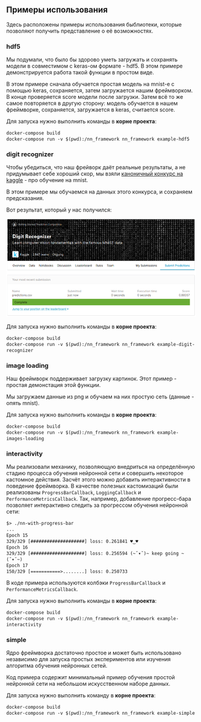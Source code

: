 ## Примеры использования

Здесь расположены примеры использования быблиотеки, которые позволяют получить представление о её возможностях.

### hdf5

Мы подумали, что было бы здорово уметь загружать и сохранять модели в совместимом с keras-ом формате - hdf5.
В этом примере демонстрируется работа такой функции в простом виде.

В этом примере сначала обучается простая модель на mnist-е с помощью keras, сохраняется, затем загружается нашим фреймворком. В конце проверяется score модели после загрузки.
Затем всё то же самое повторяется в другую сторону: модель обучается в нашем фреймворке, сохраняется, загружается в keras, считается score.

Для запуска нужно выполнить команды в **корне проекта**:
```
docker-compose build
docker-compose run -v $(pwd):/nn_framework nn_framework example-hdf5
```

### digit recognizer

Чтобы убедиться, что наш фрейворк даёт реальные результаты, а не придумывает себе хороший скор, мы взяли [каноничный конкурс на kaggle](https://www.kaggle.com/c/digit-recognizer) - про обучение на mnist.

В этом примере мы обучаемся на данных этого конкурса, и сохраняем предсказания.

Вот результат, который у нас получился:

![Submit screenshot](/examples/digit_recognizer/kaggle.png)

Для запуска нужно выполнить команды в **корне проекта**:
```
docker-compose build
docker-compose run -v $(pwd):/nn_framework nn_framework example-digit-recognizer
```

### image loading

Наш фреймворк поддерживает загрузку картинок. Этот пример - простая демонстация этой функции.

Мы загружаем данные из png и обучаем на них простую сеть (данные - опять mnist).

Для запуска нужно выполнить команды в **корне проекта**:
```
docker-compose build
docker-compose run -v $(pwd):/nn_framework nn_framework example-images-loading
```

### interactivity

Мы реализовали механику, позволяющую внедриться на определённую стадию процесса обучения нейронной сети и совершить некоторое кастомное действия. 
Засчёт этого можно добавить интерактивности в поведение фреймворка. В качестве полезных кастомизаций были реализованы `ProgressBarCallback`, `LoggingCallback` и `PerformanceMetricsCallback`. Так, например, добавление прогресс-бара позволяет интерактивно следить за прогрессом обучения нейронной сети:
```
$> ./nn-with-progress-bar
...
Epoch 15
329/329 [####################] loss: 0.261841 ♥‿♥
Epoch 16
329/329 [####################] loss: 0.256594 (~˘▾˘)~ keep going ~(˘▾˘~)
Epoch 17
150/329 [===========>........] loss: 0.250733 
```

В коде примера используются колбэки `ProgressBarCallback` и `PerformanceMetricsCallback`.

Для запуска нужно выполнить команды в **корне проекта**:
```
docker-compose build
docker-compose run -v $(pwd):/nn_framework nn_framework example-interactivity
```

### simple

Ядро фреймворка достаточно простое и может быть использовано независимо для запуска простых экспериментов или изучения алгоритма обучения нейронных сетей.

Код примера содержит минимальный пример обучения простой нейронной сети на небольшом искусственном наборе данных.

Для запуска нужно выполнить команду в **корне проекта**:
```
docker-compose build
docker-compose run -v $(pwd):/nn_framework nn_framework example-simple
```
